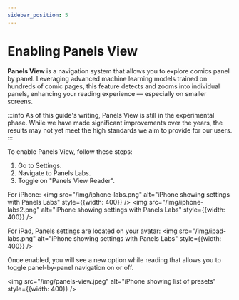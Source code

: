 ```yaml
---
sidebar_position: 5
---
```


# Enabling Panels View

**Panels View** is a navigation system that allows you to explore comics panel by panel. Leveraging advanced machine learning models trained on hundreds of comic pages, this feature detects and zooms into individual panels, enhancing your reading experience — especially on smaller screens.

:::info
As of this guide's writing, Panels View is still in the experimental phase. While we have made significant improvements over the years, the results may not yet meet the high standards we aim to provide for our users.
:::

To enable Panels View, follow these steps:

1. Go to Settings.
2. Navigate to Panels Labs.
3. Toggle on "Panels View Reader".

For iPhone:
<img src="/img/iphone-labs.png" alt="iPhone showing settings with Panels Labs" style={{width: 400}} />
<img src="/img/iphone-labs2.png" alt="iPhone showing settings with Panels Labs" style={{width: 400}} />

For iPad, Panels settings are located on your avatar:
<img src="/img/ipad-labs.png" alt="iPhone showing settings with Panels Labs" style={{width: 400}} />


Once enabled, you will see a new option while reading that allows you to toggle panel-by-panel navigation on or off.

<img src="/img/panels-view.jpeg" alt="iPhone showing list of presets" style={{width: 400}} />
